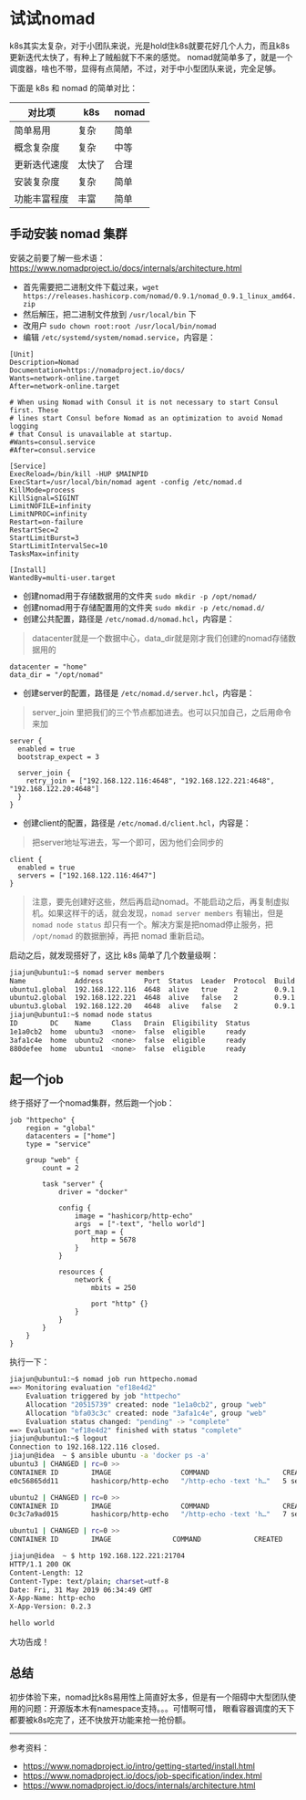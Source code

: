 # 试试nomad

k8s其实太复杂，对于小团队来说，光是hold住k8s就要花好几个人力，而且k8s更新迭代太快了，有种上了贼船就下不来的感觉。
nomad就简单多了，就是一个调度器，啥也不带，显得有点简陋，不过，对于中小型团队来说，完全足够。

下面是 k8s 和 nomad 的简单对比：

| 对比项       | k8s    | nomad |
|--------------|--------|-------|
| 简单易用     | 复杂   | 简单  |
| 概念复杂度   | 复杂   | 中等  |
| 更新迭代速度 | 太快了 | 合理  |
| 安装复杂度   | 复杂   | 简单  |
| 功能丰富程度 | 丰富   | 简单  |

## 手动安装 nomad 集群

安装之前要了解一些术语：https://www.nomadproject.io/docs/internals/architecture.html

- 首先需要把二进制文件下载过来，`wget https://releases.hashicorp.com/nomad/0.9.1/nomad_0.9.1_linux_amd64.zip`
- 然后解压，把二进制文件放到 `/usr/local/bin` 下
- 改用户 `sudo chown root:root /usr/local/bin/nomad`
- 编辑 `/etc/systemd/system/nomad.service`，内容是：

```systemd
[Unit]
Description=Nomad
Documentation=https://nomadproject.io/docs/
Wants=network-online.target
After=network-online.target

# When using Nomad with Consul it is not necessary to start Consul first. These
# lines start Consul before Nomad as an optimization to avoid Nomad logging
# that Consul is unavailable at startup.
#Wants=consul.service
#After=consul.service

[Service]
ExecReload=/bin/kill -HUP $MAINPID
ExecStart=/usr/local/bin/nomad agent -config /etc/nomad.d
KillMode=process
KillSignal=SIGINT
LimitNOFILE=infinity
LimitNPROC=infinity
Restart=on-failure
RestartSec=2
StartLimitBurst=3
StartLimitIntervalSec=10
TasksMax=infinity

[Install]
WantedBy=multi-user.target
```

- 创建nomad用于存储数据用的文件夹 `sudo mkdir -p /opt/nomad/`
- 创建nomad用于存储配置用的文件夹 `sudo mkdir -p /etc/nomad.d/`
- 创建公共配置，路径是 `/etc/nomad.d/nomad.hcl`，内容是：

> datacenter就是一个数据中心，data_dir就是刚才我们创建的nomad存储数据用的

```hcl
datacenter = "home"
data_dir = "/opt/nomad"
```

- 创建server的配置，路径是 `/etc/nomad.d/server.hcl`，内容是：

> server_join 里把我们的三个节点都加进去。也可以只加自己，之后用命令来加

```hcl
server {
  enabled = true
  bootstrap_expect = 3

  server_join {
    retry_join = ["192.168.122.116:4648", "192.168.122.221:4648", "192.168.122.20:4648"]
  }
}
```

- 创建client的配置，路径是 `/etc/nomad.d/client.hcl`，内容是：

> 把server地址写进去，写一个即可，因为他们会同步的

```hcl
client {
  enabled = true
  servers = ["192.168.122.116:4647"]
}
```

> 注意，要先创建好这些，然后再启动nomad。不能启动之后，再复制虚拟机。如果这样干的话，就会发现，`nomad server members`
> 有输出，但是 `nomad node status` 却只有一个。解决方案是把nomad停止服务，把 `/opt/nomad` 的数据删掉，再把 nomad 重新启动。

启动之后，就发现搭好了，这比 k8s 简单了几个数量级啊：

```bash
jiajun@ubuntu1:~$ nomad server members
Name            Address          Port  Status  Leader  Protocol  Build  Datacenter  Region
ubuntu1.global  192.168.122.116  4648  alive   true    2         0.9.1  home        global
ubuntu2.global  192.168.122.221  4648  alive   false   2         0.9.1  home        global
ubuntu3.global  192.168.122.20   4648  alive   false   2         0.9.1  home        global
jiajun@ubuntu1:~$ nomad node status
ID        DC    Name     Class   Drain  Eligibility  Status
1e1a0cb2  home  ubuntu3  <none>  false  eligible     ready
3afa1c4e  home  ubuntu2  <none>  false  eligible     ready
880defee  home  ubuntu1  <none>  false  eligible     ready
```

## 起一个job

终于搭好了一个nomad集群，然后跑一个job：

```
job "httpecho" {
    region = "global"
    datacenters = ["home"]
    type = "service"

    group "web" {
        count = 2

        task "server" {
            driver = "docker"

            config {
                image = "hashicorp/http-echo"
                args  = ["-text", "hello world"]
                port_map = {
                    http = 5678
                }
            }

            resources {
                network {
                    mbits = 250

                    port "http" {}
                }
            }
        }
    }
}
```

执行一下：

```bash
jiajun@ubuntu1:~$ nomad job run httpecho.nomad
==> Monitoring evaluation "ef18e4d2"
    Evaluation triggered by job "httpecho"
    Allocation "20515739" created: node "1e1a0cb2", group "web"
    Allocation "bfa03c3c" created: node "3afa1c4e", group "web"
    Evaluation status changed: "pending" -> "complete"
==> Evaluation "ef18e4d2" finished with status "complete"
jiajun@ubuntu1:~$ logout
Connection to 192.168.122.116 closed.
jiajun@idea  ~ $ ansible ubuntu -a 'docker ps -a'
ubuntu3 | CHANGED | rc=0 >>
CONTAINER ID        IMAGE                 COMMAND                  CREATED             STATUS              PORTS                                                            NAMES
e0c56865dd11        hashicorp/http-echo   "/http-echo -text 'h…"   5 seconds ago       Up 5 seconds        192.168.122.20:27191->5678/tcp, 192.168.122.20:27191->5678/udp   server-20515739-01f9-e7d4-ffff-07b4c64df802

ubuntu2 | CHANGED | rc=0 >>
CONTAINER ID        IMAGE                 COMMAND                  CREATED             STATUS              PORTS                                                              NAMES
0c3c7a9ad015        hashicorp/http-echo   "/http-echo -text 'h…"   7 seconds ago       Up 6 seconds        192.168.122.221:21704->5678/tcp, 192.168.122.221:21704->5678/udp   server-bfa03c3c-64f3-ca87-4b28-e157ea980181

ubuntu1 | CHANGED | rc=0 >>
CONTAINER ID        IMAGE               COMMAND             CREATED             STATUS              PORTS               NAMES

jiajun@idea  ~ $ http 192.168.122.221:21704
HTTP/1.1 200 OK
Content-Length: 12
Content-Type: text/plain; charset=utf-8
Date: Fri, 31 May 2019 06:34:49 GMT
X-App-Name: http-echo
X-App-Version: 0.2.3

hello world

```

大功告成！

## 总结

初步体验下来，nomad比k8s易用性上简直好太多，但是有一个阻碍中大型团队使用的问题：开源版本木有namespace支持。。。可惜啊可惜，
眼看容器调度的天下都要被k8s吃完了，还不快放开功能来抢一抢份额。

---

参考资料：

- https://www.nomadproject.io/intro/getting-started/install.html
- https://www.nomadproject.io/docs/job-specification/index.html
- https://www.nomadproject.io/docs/internals/architecture.html
